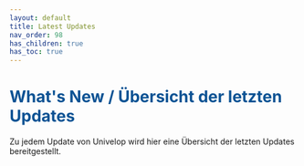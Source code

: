 ```yaml
---
layout: default
title: Latest Updates
nav_order: 98
has_children: true
has_toc: true
---
```


# <span style="color:#0b5394">**What's New / Übersicht der letzten Updates**</span>

Zu jedem Update von Univelop wird hier eine Übersicht der letzten Updates bereitgestellt.
